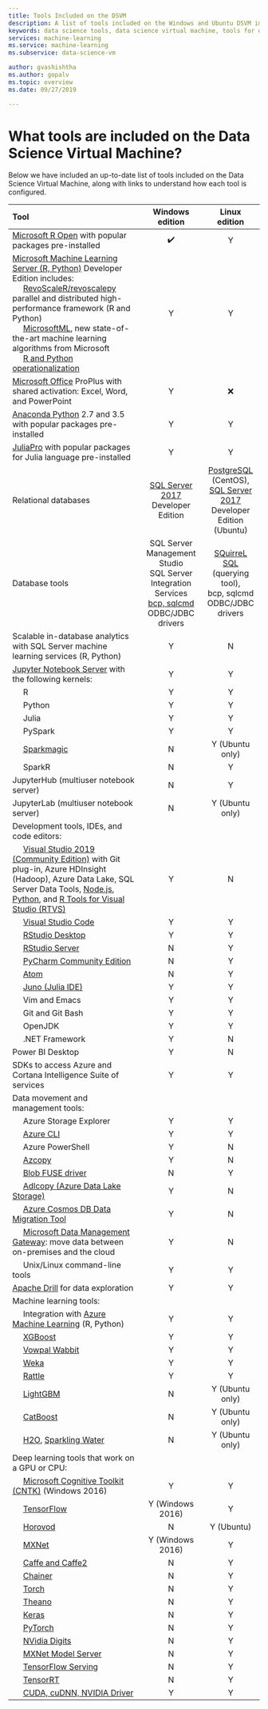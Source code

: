 ```yaml
---
title: Tools Included on the DSVM
description: A list of tools included on the Windows and Ubuntu DSVM images
keywords: data science tools, data science virtual machine, tools for data science, linux data science
services: machine-learning
ms.service: machine-learning
ms.subservice: data-science-vm

author: gvashishtha
ms.author: gopalv
ms.topic: overview
ms.date: 09/27/2019

---
```


# What tools are included on the Data Science Virtual Machine?

Below we have included an up-to-date list of tools included on the Data Science Virtual Machine, along with links to understand how each tool is configured.


| **Tool**                                                           | **Windows edition** | **Linux edition** |
| :------------------------------------------------------------------ |:-------------------:|:------------------:|
| [Microsoft R Open](https://mran.microsoft.com/open/) with popular packages pre-installed   |:heavy_check_mark:                      | Y             |
| [Microsoft Machine Learning Server (R, Python)](https://docs.microsoft.com/machine-learning-server/) Developer Edition includes: <br />  &nbsp;&nbsp;&nbsp;&nbsp; [RevoScaleR/revoscalepy](https://docs.microsoft.com/machine-learning-server/r/concept-what-is-revoscaler) parallel and distributed high-performance framework (R and Python)<br />  &nbsp;&nbsp;&nbsp;&nbsp; [MicrosoftML](https://docs.microsoft.com/machine-learning-server/r/concept-what-is-the-microsoftml-package), new state-of-the-art machine learning algorithms from Microsoft <br />  &nbsp;&nbsp;&nbsp;&nbsp; [R and Python operationalization](https://docs.microsoft.com/machine-learning-server/what-is-operationalization)                                            |Y                      | Y |
| [Microsoft Office](https://products.office.com/business/office-365-proplus-business-software) ProPlus with shared activation: Excel, Word, and PowerPoint   |Y                      |:x:              |
| [Anaconda Python](https://www.continuum.io/) 2.7 and 3.5 with popular packages pre-installed    |Y                      |Y              |
| [JuliaPro](https://juliacomputing.com/products/juliapro.html) with popular packages for Julia language pre-installed                         |Y                      |Y              |
| Relational databases                                                            | [SQL Server 2017](https://www.microsoft.com/sql-server/sql-server-2017) <br/> Developer Edition| [PostgreSQL](https://www.postgresql.org/) (CentOS),<br/>[SQL Server 2017](https://www.microsoft.com/sql-server/sql-server-2017) <br/> Developer Edition (Ubuntu) |
| Database tools                                                       |  SQL Server Management Studio <br/> SQL Server Integration Services<br/> [bcp, sqlcmd](https://docs.microsoft.com/sql/tools/command-prompt-utility-reference-database-engine)<br />  ODBC/JDBC drivers|  [SQuirreL SQL](http://squirrel-sql.sourceforge.net/) (querying tool), <br />  bcp, sqlcmd <br />  ODBC/JDBC drivers|
| Scalable in-database analytics with SQL Server machine learning services (R, Python) | Y     |N              |
| [Jupyter Notebook Server](https://jupyter.org/) with the following kernels:                                  | Y     | Y |
|     &nbsp;&nbsp;&nbsp;&nbsp; R | Y | Y |
|     &nbsp;&nbsp;&nbsp;&nbsp; Python | Y | Y |
|     &nbsp;&nbsp;&nbsp;&nbsp; Julia | Y | Y |
|     &nbsp;&nbsp;&nbsp;&nbsp; PySpark | Y | Y |
|     &nbsp;&nbsp;&nbsp;&nbsp; [Sparkmagic](https://github.com/jupyter-incubator/sparkmagic) | N | Y (Ubuntu only) |
|     &nbsp;&nbsp;&nbsp;&nbsp; SparkR     | N | Y |
| JupyterHub (multiuser notebook server)| N | Y |
| JupyterLab (multiuser notebook server) | N | Y (Ubuntu only) |
| Development tools, IDEs, and code editors:| | |
| &nbsp;&nbsp;&nbsp;&nbsp; [Visual Studio 2019 (Community Edition)](https://www.visualstudio.com/community/) with Git plug-in, Azure HDInsight (Hadoop), Azure Data Lake, SQL Server Data Tools, [Node.js](https://github.com/Microsoft/nodejstools), [Python](https://aka.ms/ptvs), and [R Tools for Visual Studio (RTVS)](https://microsoft.github.io/RTVS-docs/) | Y | N |
| &nbsp;&nbsp;&nbsp;&nbsp; [Visual Studio Code](https://code.visualstudio.com/) | Y | Y |
| &nbsp;&nbsp;&nbsp;&nbsp; [RStudio Desktop](https://www.rstudio.com/products/rstudio/#Desktop) | Y | Y |
| &nbsp;&nbsp;&nbsp;&nbsp; [RStudio Server](https://www.rstudio.com/products/rstudio/#Server) | N | Y |
| &nbsp;&nbsp;&nbsp;&nbsp; [PyCharm Community Edition](https://www.jetbrains.com/pycharm/) | N | Y |
| &nbsp;&nbsp;&nbsp;&nbsp; [Atom](https://atom.io/) | N | Y |
| &nbsp;&nbsp;&nbsp;&nbsp; [Juno (Julia IDE)](https://junolab.org/)| Y | Y |
| &nbsp;&nbsp;&nbsp;&nbsp; Vim and Emacs | Y | Y |
| &nbsp;&nbsp;&nbsp;&nbsp; Git and Git Bash | Y | Y |
| &nbsp;&nbsp;&nbsp;&nbsp; OpenJDK | Y | Y |
| &nbsp;&nbsp;&nbsp;&nbsp; .NET Framework | Y | N |
| Power BI Desktop | Y | N |
| SDKs to access Azure and Cortana Intelligence Suite of services | Y | Y |
| Data movement and management tools: | | |
| &nbsp;&nbsp;&nbsp;&nbsp; Azure Storage Explorer | Y | Y |
| &nbsp;&nbsp;&nbsp;&nbsp; [Azure CLI](https://docs.microsoft.com/cli/azure) | Y | Y |
| &nbsp;&nbsp;&nbsp;&nbsp; Azure PowerShell | Y | N |
| &nbsp;&nbsp;&nbsp;&nbsp; [Azcopy](https://docs.microsoft.com/azure/storage/storage-use-azcopy) | Y | N |
| &nbsp;&nbsp;&nbsp;&nbsp; [Blob FUSE driver](https://github.com/Azure/azure-storage-fuse) | N | Y |
| &nbsp;&nbsp;&nbsp;&nbsp; [Adlcopy (Azure Data Lake Storage)](https://docs.microsoft.com/azure/data-lake-store/data-lake-store-copy-data-azure-storage-blob) | Y | N |
| &nbsp;&nbsp;&nbsp;&nbsp; [Azure Cosmos DB Data Migration Tool](https://docs.microsoft.com/azure/documentdb/documentdb-import-data) | Y | N |
| &nbsp;&nbsp;&nbsp;&nbsp; [Microsoft Data Management Gateway](https://msdn.microsoft.com/library/dn879362.aspx): move data between on-premises and the cloud | Y | N |
| &nbsp;&nbsp;&nbsp;&nbsp; Unix/Linux command-line tools | Y | Y |
| [Apache Drill](https://drill.apache.org) for data exploration | Y | Y |
| Machine learning tools: |||
| &nbsp;&nbsp;&nbsp;&nbsp; Integration with [Azure Machine Learning](https://azure.microsoft.com/services/machine-learning/) (R, Python) | Y | Y |
| &nbsp;&nbsp;&nbsp;&nbsp; [XGBoost](https://github.com/dmlc/xgboost) | Y | Y |
| &nbsp;&nbsp;&nbsp;&nbsp; [Vowpal Wabbit](https://github.com/JohnLangford/vowpal_wabbit) | Y | Y |
| &nbsp;&nbsp;&nbsp;&nbsp; [Weka](https://www.cs.waikato.ac.nz/ml/weka/) | Y | Y |
| &nbsp;&nbsp;&nbsp;&nbsp; [Rattle](https://togaware.com/rattle/) | Y | Y |
| &nbsp;&nbsp;&nbsp;&nbsp; [LightGBM](https://github.com/Microsoft/LightGBM) | N | Y (Ubuntu only) |
| &nbsp;&nbsp;&nbsp;&nbsp; [CatBoost](https://tech.yandex.com/catboost/) | N | Y (Ubuntu only) |
| &nbsp;&nbsp;&nbsp;&nbsp; [H2O](https://www.h2o.ai/h2o/), [Sparkling Water](https://www.h2o.ai/sparkling-water/) | N | Y (Ubuntu only) |
| Deep learning tools that work on a GPU or CPU: |  |  |
| &nbsp;&nbsp;&nbsp;&nbsp; [Microsoft Cognitive Toolkit (CNTK)](https://docs.microsoft.com/cognitive-toolkit/) (Windows 2016) | Y | Y |
| &nbsp;&nbsp;&nbsp;&nbsp; [TensorFlow](https://www.tensorflow.org/) | Y (Windows 2016) | Y |
| &nbsp;&nbsp;&nbsp;&nbsp; [Horovod](https://github.com/uber/horovod) | N | Y (Ubuntu) |
| &nbsp;&nbsp;&nbsp;&nbsp; [MXNet](https://mxnet.io/) | Y (Windows 2016) | Y|
| &nbsp;&nbsp;&nbsp;&nbsp; [Caffe and Caffe2](https://github.com/caffe2/caffe2) | N | Y |
| &nbsp;&nbsp;&nbsp;&nbsp; [Chainer](https://chainer.org/) | N | Y |
| &nbsp;&nbsp;&nbsp;&nbsp; [Torch](http://torch.ch/) | N | Y |
| &nbsp;&nbsp;&nbsp;&nbsp; [Theano](https://github.com/Theano/Theano) | N | Y |
| &nbsp;&nbsp;&nbsp;&nbsp; [Keras](https://keras.io/)| N | Y |
| &nbsp;&nbsp;&nbsp;&nbsp; [PyTorch](https://pytorch.org/)| N | Y |
| &nbsp;&nbsp;&nbsp;&nbsp; [NVidia Digits](https://github.com/NVIDIA/DIGITS) | N | Y |
| &nbsp;&nbsp;&nbsp;&nbsp; [MXNet Model Server](https://github.com/awslabs/mxnet-model-server) | N | Y |
| &nbsp;&nbsp;&nbsp;&nbsp; [TensorFlow Serving](https://www.tensorflow.org/serving/) | N | Y |
| &nbsp;&nbsp;&nbsp;&nbsp; [TensorRT](https://developer.nvidia.com/tensorrt) | N | Y |
| &nbsp;&nbsp;&nbsp;&nbsp; [CUDA, cuDNN, NVIDIA Driver](https://developer.nvidia.com/cuda-toolkit) | Y | Y |
